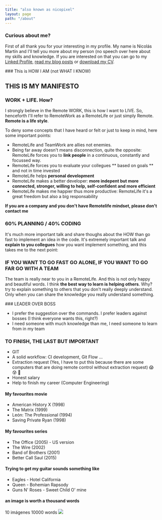 ```yaml
---
title: "also known as nicopixel"
layout: page
path: "/about"
---
```


### Curious about me?
First of all thank you for your interesting in my profile. My name is Nicolás Martín and I'll tell you more about my person (no speech over here about my skills and knowledge. If you are interested on that you can go to my [Linked Profile](https://www.linkedin.com/in/nicolasmartinacosta/), [read my blog posts](https://nicopixel.com/) or [download my CV](./test.pdf).

### This is HOW I AM (not WHAT I KNOW)

## **THIS IS MY MANIFESTO**

### WORK + LIFE. How? 
I strongly believe in the Remote WORK, this is how I want to LIVE. So, henceforth I'll refer to RemoteWork as a RemoteLife or just simply Remote. **Remote is a life style**.

To deny some concepts that I have heard or felt or just to keep in mind, here some important points:

- RemoteLife and TeamWork are allies not enemies.
- Being far away doesn't means disconnection, quite the opposite: RemoteLife forces you to **link people** in a continuous, constantly and focussed way.
- RemoteLife forces you to evaluate your collegues ** based on goals ** and not in time invested
- RemoteLife helps **personal development**
- RemoteLife makes a better developer: **more indepent but more connected, stronger, willing to help, self-confident and more efficient**
- RemoteLife makes me happier thus more productive: RemoteLife it's a great freedom but also a big responsability

**If you are a company and you don't have Remotelife mindset, please don't contact me**

### 60% PLANNING / 40% CODING
It's much more important talk and share thoughs about the HOW than go fast to implement an idea in the code. It's extremely important talk and **explain to you collegues** how you want implement something, and this takes me to the next point:

### IF YOU WANT TO GO FAST GO ALONE, IF YOU WANT TO GO FAR GO WITH A TEAM
The team is really near to you in a RemoteLife. And this is not only happy and beautiful words. I think **the best way to learn is helping others**. Why? try to explain something to others that you don't really deeply understand. Only when you can share the knowledge you really understand something.

### LEADER OVER BOSS
- I prefer the suggestion over the commands. I prefer leaders against bosses (I think everyone wants this, right?)
- I need someone with much knowledge than me, I need someone to learn from in my team

### TO FINISH, THE LAST BUT IMPORTANT
- GIT
- A solid workflow: CI development, Git Flow ...
- Extraction request (Yes, I have to put this because there are some computers that are doing remote control without extraction request) 😱 😰 🤯
- Honest salary
- Help to finish my career (Computer Engineering)

#### My favourites movie
- American History X (1998)
- The Matrix (1999)
- León: The Professional (1994)
- Saving Private Ryan (1998)

#### My favourites series
- The Office (2005) - US version
- The Wire (2002)
- Band of Brothers (2001)
- Better Call Saul (2015)

#### Trying to get my guitar sounds something like
- Eagles - Hotel California
- Queen - Bohemian Rapsody
- Guns N' Roses - Sweet Child O' mine


#### an image is worth a thousand words
10 imágenes 
10000 words
![](https://static01.nyt.com/images/2016/10/19/business/19gap-then-and-now-alt/19gap-then-and-now-alt-superJumbo.jpg?quality=90&auto=webp)